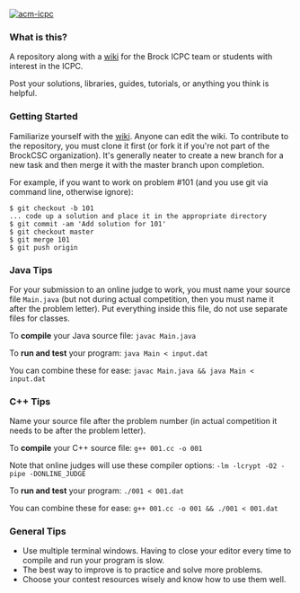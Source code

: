 [![acm-icpc](http://acm.ashland.edu/Images/master.gif "ACM-ICPC ECNA")](http://acm.ashland.edu/)

### What is this?

A repository along with a [wiki](https://github.com/BrockCSC/acm-icpc/wiki) for the Brock ICPC team or students with interest in the ICPC.

Post your solutions, libraries, guides, tutorials, or anything you think is helpful.


### Getting Started

Familiarize yourself with the [wiki](https://github.com/BrockCSC/acm-icpc/wiki). Anyone can edit the wiki.
To contribute to the repository, you must clone it first (or fork it if you're not part of the BrockCSC organization).
It's generally neater to create a new branch for a new task and then merge it with the master branch upon completion.

For example, if you want to work on problem #101 (and you use git via command line, otherwise ignore):

```
$ git checkout -b 101
... code up a solution and place it in the appropriate directory
$ git commit -am 'Add solution for 101'
$ git checkout master
$ git merge 101
$ git push origin
```

### Java Tips

For your submission to an online judge to work, you must name your source file `Main.java` (but not during actual competition, then you must name it after the problem letter). Put everything inside this file, do not use separate files for classes.

To **compile** your Java source file: `javac Main.java`

To **run and test** your program: `java Main < input.dat`

You can combine these for ease: `javac Main.java && java Main < input.dat`


### C++ Tips

Name your source file after the problem number (in actual competition it needs to be after the problem letter).

To **compile** your C++ source file: `g++ 001.cc -o 001`

Note that online judges will use these compiler options: `-lm -lcrypt -O2 -pipe -DONLINE_JUDGE`

To **run and test** your program: `./001 < 001.dat`

You can combine these for ease: `g++ 001.cc -o 001 && ./001 < 001.dat`

### General Tips

- Use multiple terminal windows. Having to close your editor every time to compile and run your program is slow.
- The best way to improve is to practice and solve more problems.
- Choose your contest resources wisely and know how to use them well.